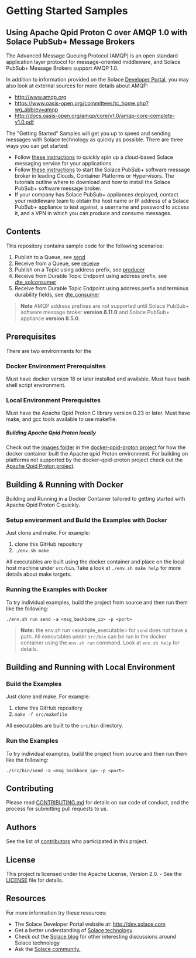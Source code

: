# Getting Started Samples

## Using Apache Qpid Proton C over AMQP 1.0 with Solace PubSub+ Message Brokers

The Advanced Message Queuing Protocol (AMQP) is an open standard application layer protocol for message-oriented middleware, and Solace PubSub+ Message Brokers support AMQP 1.0.

In addition to information provided on the Solace [Developer Portal](http://dev.solace.com/tech/amqp/), you may also look at external sources for more details about AMQP:

 - http://www.amqp.org
 - https://www.oasis-open.org/committees/tc_home.php?wg_abbrev=amqp
 - http://docs.oasis-open.org/amqp/core/v1.0/amqp-core-complete-v1.0.pdf

The "Getting Started" Samples will get you up to speed and sending messages with Solace technology as quickly as possible. There are three ways you can get started:

- Follow [these instructions](https://cloud.solace.com/create-messaging-service/) to quickly spin up a cloud-based Solace messaging service for your applications.
- Follow [these instructions](https://docs.solace.com/Solace-VMR-Set-Up/Setting-Up-VMRs.htm) to start the Solace PubSub+ software message broker in leading Clouds, Container Platforms or Hypervisors. The tutorials outline where to download and how to install the Solace PubSub+ software message broker.
- If your company has Solace PubSub+ appliances deployed, contact your middleware team to obtain the host name or IP address of a Solace PubSub+ appliance to test against, a username and password to access it, and a VPN in which you can produce and consume messages.

## Contents
This repository contains sample code for the following scenarios:

1. Publish to a Queue, see [send](src/send.c)
2. Receive from a Queue, see [receive](src/receive.c)
3. Publish on a Topic using address prefix, see [producer](src/producer.c)
4. Receive from Durable Topic Endpoint using address prefix, see [dte_solconsumer](src/dte_solconsumer.c)
5. Receive from Durable Topic Endpoint using address prefix and terminus durability fields, see [dte_consumer](src/dte_consumer.c)

>**Note** AMQP address prefixes are not supported until Solace PubSub+ software message broker **version 8.11.0** and Solace PubSub+ appliance **version 8.5.0**.

## Prerequisites

There are two environments for the 

### Docker Environment Prerequisites

Must have docker version 18 or later installed and available.
Must have bash shell script environment.

### Local Environment Prerequisites

Must have the Apache Qpid Proton C library  version 0.23 or later.
Must have make, and gcc tools available to use makefile.

##### Building Apache Qpid Proton locally
Check out the [images folder](modules/docker-qpid-proton/images) in the [docker-qpid-proton project](modules/docker-qpid-proton) for how the docker container built the Apache qpid Proton environment. For building on platforms not supported by the docker-qpid-proton project check out the [Apache Qpid Proton project](https://github.com/apache/qpid-proton).

## Building & Running with Docker

Building and Running in a Docker Container tailored to getting started with Apache Qpid Proton C quickly.

### Setup environment and Build the Examples with Docker
Just clone and make. For example:

  1. clone this GitHub repository
  2. `./env.sh make`

All executables are built using the docker container and place on the local host machine under `src/bin`.
Take a look at `./env.sh make help` for more details about make targets.

### Running the Examples with Docker

To try individual examples, build the project from source and then run them like the following:

    ./env.sh run send -a <msg_backbone_ip> -p <port>

>**Note:** the env.sh run <example_executable> for `send` does not have a path. All executables under `src/bin` can be run in the docker container using the `env.sh run` command. Look at `env.sh help` for details.

## Building and Running with Local Environment

### Build the Examples

Just clone and make. For example:

  1. clone this GitHub repository
  2. `make -f src/makefile`

All executables are built to the `src/bin` directory.

### Run the Examples

To try individual examples, build the project from source and then run them like the following:

    ./src/bin/send -a <msg_backbone_ip> -p <port>

## Contributing

Please read [CONTRIBUTING.md](CONTRIBUTING.md) for details on our code of conduct, and the process for submitting pull requests to us.

## Authors

See the list of [contributors](https://github.com/cjwomrgan-sol-sys/solace-samples-qpid-proton-c/graphs/contributors) who participated in this project.

## License

This project is licensed under the Apache License, Version 2.0. - See the [LICENSE](LICENSE) file for details.

## Resources

For more information try these resources:

- The Solace Developer Portal website at: http://dev.solace.com
- Get a better understanding of [Solace technology](http://dev.solace.com/tech/).
- Check out the [Solace blog](http://dev.solace.com/blog/) for other interesting discussions around Solace technology
- Ask the [Solace community.](http://dev.solace.com/community/)

